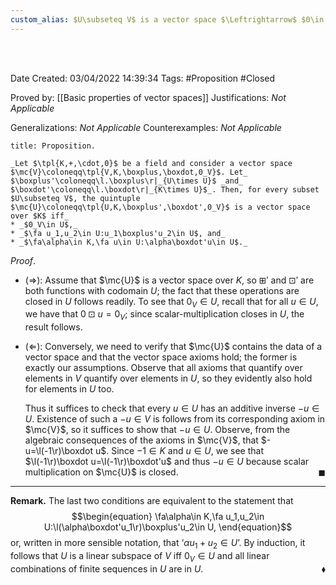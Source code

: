 ```yaml
---
custom_alias: $U\subseteq V$ is a vector space $\Leftrightarrow$ $0\in U$ and restricted operations close in $U$
---
```


<br />
<br />

Date Created: 03/04/2022 14:39:34
Tags: #Proposition #Closed

Proved by: [[Basic properties of vector spaces]]
Justifications: _Not Applicable_

Generalizations: _Not Applicable_
Counterexamples: _Not Applicable_

``` ad-Proposition
title: Proposition.

_Let $\tpl{K,+,\cdot,0}$ be a field and consider a vector space $\mc{V}\coloneqq\tpl{V,K,\boxplus,\boxdot,0_V}$. Let_ $\boxplus'\coloneqq\l.\boxplus\r|_{U\times U}$ _and_ $\boxdot'\coloneqq\l.\boxdot\r|_{K\times U}$_. Then, for every subset $U\subseteq V$, the quintuple $\mc{U}\coloneqq\tpl{U,K,\boxplus',\boxdot',0_V}$ is a vector space over $K$ iff_
* _$0_V\in U$,_
* _$\fa u_1,u_2\in U:u_1\boxplus'u_2\in U$, and_
* _$\fa\alpha\in K,\fa u\in U:\alpha\boxdot'u\in U$._

```

_Proof_.
* ($\Rightarrow$): Assume that $\mc{U}$ is a vector space over $K$, so $\boxplus'$ and $\boxdot'$ are both functions with codomain $U$; the fact that these operations are closed in $U$ follows readily. To see that $0_V\in U$, recall that for all $u\in U$, we have that $0\boxdot u=0_V$; since scalar-multiplication closes in $U$, the result follows.

* ($\Leftarrow$): Conversely, we need to verify that $\mc{U}$ contains the data of a vector space and that the vector space axioms hold; the former is exactly our assumptions. Observe that all axioms that quantify over elements in $V$ quantify over elements in $U$, so they evidently also hold for elements in $U$ too.

    Thus it suffices to check that every $u\in U$ has an additive inverse $-u\in U$. Existence of such a $-u\in V$ is follows from its corresponding axiom in $\mc{V}$, so it suffices to show that $-u\in U$. Observe, from the algebraic consequences of the axioms in $\mc{V}$, that $-u=\l(-1\r)\boxdot u$. Since $-1\in K$ and $u\in U$, we see that $\l(-1\r)\boxdot u=\l(-1\r)\boxdot'u$ and thus $-u\in U$ because scalar multiplication on $\mc{U}$ is closed.<span style="float:right;">$\blacksquare$</span>

---

**Remark.** The last two conditions are equivalent to the statement that
$$\begin{equation}
    \fa\alpha\in K,\fa u_1,u_2\in U:\l(\alpha\boxdot'u_1\r)\boxplus'u_2\in U,
\end{equation}$$
or, written in more sensible notation, that $\textrm{`}\alpha u_1+u_2\in U\textrm{'}$. By induction, it follows that $U$ is a linear subspace of $V$ iff $0_V\in U$ and all linear combinations of finite sequences in $U$ are in $U$.<span style="float:right;">$\blacklozenge$</span>
